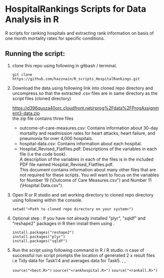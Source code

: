 HospitalRankings Scripts for Data Analysis in R 
===============================================

R scripts for ranking hospitals and extracting rank information on basis of one month mortality rates for specific conditions.

## Running the script:

1.  clone this repo using following in gitbash / terminal.   

	`git clone https://github.com/hazznain/R_scripts_HospitalRankings.git`
	
		
2.	Download the data using following link into cloned repo directory and uncompress so that the extracted .csv files are in same directory as the script files (cloned directory)   

	https://d396qusza40orc.cloudfront.net/rprog%2Fdata%2FProgAssignment3-data.zip     
	the zip file contains three files   
	* outcome-of-care-measures.csv: Contains information about 30-day mortality and readmission rates 	for heart attacks, heart failure, and pneumonia for over 4,000 hospitals.
	* hospital-data.csv: Contains information about each hospital.
	* Hospital_Revised_Flatfiles.pdf: Descriptions of the variables in each file (i.e the code book).    
	A description of the variables in each of the files is in the included PDF file named Hospital_Revised_Flatfiles.pdf.     
	This document contains information about many other files that are not required for these scripts. You will want to focus on the variables for Number 19 (\Outcome of Care Measures.csv") and
	Number 11 (\Hospital Data.csv").    
	

3.	Open R or R studio and set working directory to cloned repo directory using following within the console.  
	
	`setwd("<Path to cloned repo directory on your system>")`
	
4.  Optional step : If you have not already installed "plyr", "sqldf" and "reshape2" packages in R then install them using .  

	`install.packages("reshape2")`  
	`install.packages("plyr")`  
	`install.packages("sqldf")`  
	
5.	Run the script using following command in R / R studio. n case of successful run script prompts the location of generated 2 x result files i.e Tidy data for Task1:4 and averages data for Task5.   , , 

	`source("<best.R>")` 
	`source("<rankhospital.R>")`
	`source("<rankall.R>")`
